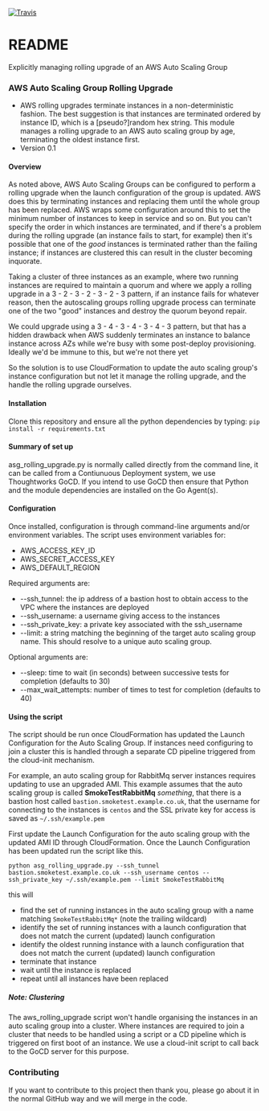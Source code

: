 

[![Travis](https://img.shields.io/travis/crunch-accounting/asg-rolling-upgrade.svg)](https://github.com/crunch-accounting/asg-rolling-upgrade)


# README #

Explicitly managing rolling upgrade of an AWS Auto Scaling Group

### AWS Auto Scaling Group Rolling Upgrade ###

* AWS rolling upgrades terminate instances in a non-deterministic fashion. The best suggestion is that instances are terminated ordered by instance ID, which is a [pseudo?]random hex string. This module manages a rolling upgrade to an AWS auto scaling group by age, terminating the oldest instance first.
* Version 0.1

#### Overview ####

As noted above, AWS Auto Scaling Groups can be configured to perform a rolling upgrade when the launch configuration of the group is updated. AWS does this by terminating instances and replacing them until the whole group has been replaced. AWS wraps some configuration around this to set the minimum number of instances to keep in service and so on. But you can't specify the order in which instances are terminated, and if there's a problem during the rolling upgrade (an instance fails to start, for example) then it's possible that one of the *good* instances is terminated rather than the failing instance; if instances are clustered this can result in the cluster becoming inquorate.

Taking a cluster of three instances as an example, where two running instances are required to maintain a quorum and where we apply a rolling upgrade in a 3 - 2 - 3 - 2 - 3 - 2 - 3 pattern, if an instance fails for whatever reason, then the autoscaling groups rolling upgrade process can terminate one of the two "good" instances and destroy the quorum beyond repair.

We could upgrade using a 3 - 4 - 3 - 4 - 3 - 4 - 3 pattern, but that has a hidden drawback when AWS suddenly terminates an instance to balance instance across AZs while we're busy with some post-deploy provisioning. Ideally we'd be immune to this, but we're not there yet

So the solution is to use CloudFormation to update the auto scaling group's instance configuration but not let it manage the rolling upgrade, and the handle the rolling upgrade ourselves.


#### Installation ####
Clone this repository and ensure all the python dependencies by typing:
`pip install -r requirements.txt`

#### Summary of set up ####
asg_rolling_upgrade.py is normally called directly from the command line, it can be called from a Contiunuous Deployment system, we use Thoughtworks GoCD. If you intend to use GoCD then ensure that Python and the module dependencies are installed on the Go Agent(s).

#### Configuration ####
Once installed, configuration is through command-line arguments and/or environment variables.
The script uses environment variables for:

* AWS_ACCESS_KEY_ID
* AWS_SECRET_ACCESS_KEY
* AWS_DEFAULT_REGION

Required arguments are:

* --ssh_tunnel: the ip address of a bastion host to obtain access to the VPC where the instances are deployed
* --ssh_username: a username giving access to the instances
* --ssh_private_key: a private key associated with the ssh_username
* --limit: a string matching the beginning of the target auto scaling group name. This should resolve to a unique auto scaling group.

Optional arguments are:

* --sleep: time to wait (in seconds) between successive tests for completion (defaults to 30)
* --max_wait_attempts: number of times to test for completion (defaults to 40)

#### Using the script ####
The script should be run once CloudFormation has updated the Launch Configuration for the Auto Scaling Group. 
If instances need configuring to join a cluster this is handled through a separate CD pipeline triggered from the cloud-init mechanism.

For example, an auto scaling group for RabbitMq server instances requires updating to use an upgraded AMI. This example assumes that the auto scaling group is called **SmokeTestRabbitMq** *something*, that there is a bastion host called `bastion.smoketest.example.co.uk`, that the username for connecting to the instances is `centos` and the SSL private key for access is saved as `~/.ssh/example.pem`

First update the Launch Configuration for the auto scaling group with the updated AMI ID through CloudFormation. 
Once the Launch Configuration has been updated run the script like this.

```python asg_rolling_upgrade.py --ssh_tunnel bastion.smoketest.example.co.uk --ssh_username centos --ssh_private_key ~/.ssh/example.pem --limit SmokeTestRabbitMq```

this will

* find the set of running instances in the auto scaling group with a name matching `SmokeTestRabbitMq*` (note the trailing wildcard)
* identify the set of running instances with a launch configuration that does not match the current (updated) launch configuration
* identify the oldest running instance with a launch configuration that does not match the current (updated) launch configuration
* terminate that instance
* wait until the instance is replaced
* repeat until all instances have been replaced

##### Note: Clustering #####
The aws_rolling_upgrade script won't handle organising the instances in an auto scaling group into a cluster. Where instances are required to join a cluster that needs to be handled using a script or a CD pipeline which is triggered on first boot of an instance. We use a cloud-init script to call back to the GoCD server for this purpose.

### Contributing ###
If you want to contribute to this project then thank you, please go about it in the normal GitHub way and we will merge in the code.
